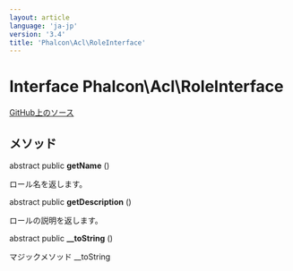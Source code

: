 ```yaml
---
layout: article
language: 'ja-jp'
version: '3.4'
title: 'Phalcon\Acl\RoleInterface'
---
```


# Interface **Phalcon\Acl\RoleInterface**

<a href="https://github.com/phalcon/cphalcon/tree/v3.4.0/phalcon/acl/roleinterface.zep" class="btn btn-default btn-sm">GitHub上のソース</a>

## メソッド

abstract public **getName** ()

ロール名を返します。

abstract public **getDescription** ()

ロールの説明を返します。

abstract public **__toString** ()

マジックメソッド __toString
